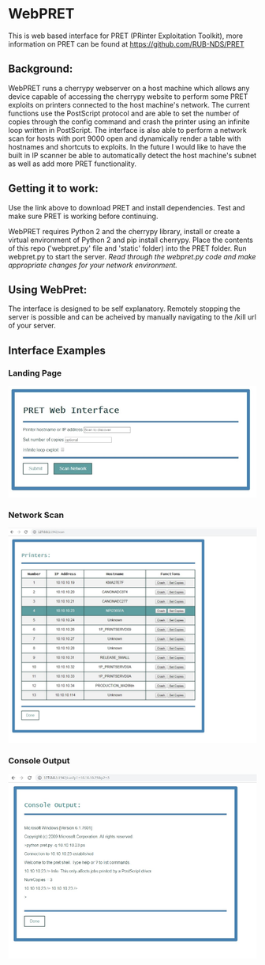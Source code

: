 # WebPRET

This is web based interface for PRET (PRinter Exploitation Toolkit), more information on PRET can be found at https://github.com/RUB-NDS/PRET 

## Background:

WebPRET runs a cherrypy webserver on a host machine which allows any device capable of accessing the cherrypy website to perform some PRET exploits on printers connected to the host machine's network. The current functions use the PostScript protocol and are able to set the number of copies through the config command and crash the printer using an infinite loop written in PostScript. The interface is also able to perform a network scan for hosts with port 9000 open and dynamically render a table with hostnames and shortcuts to exploits. In the future I would like to have the built in IP scanner be able to automatically detect the host machine's subnet as well as add more PRET functionality.

## Getting it to work:

Use the link above to download PRET and install dependencies. Test and make sure PRET is working before continuing.

WebPRET requires Python 2 and the cherrypy library, install or create a virtual environment of Python 2 and pip install cherrypy. Place the contents of this repo ('webpret.py' file and 'static' folder) into the PRET folder. Run webpret.py to start the server. _Read through the webpret.py code and make appropriate changes for your network environment._

## Using WebPret:

The interface is designed to be self explanatory. Remotely stopping the server is possible and can be acheived by manually navigating to the /kill url of your server.

## Interface Examples

### Landing Page
<img src="landingpage.jpg">

### Network Scan
<img src="network scan.jpg">

### Console Output
<img src="set copies console.jpg">

